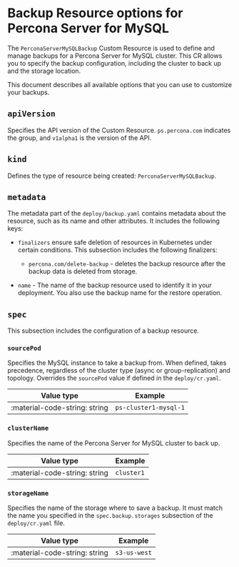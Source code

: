 # Backup Resource options for Percona Server for MySQL

The `PerconaServerMySQLBackup` Custom Resource is used to define and manage backups for a Percona Server for MySQL cluster. This CR allows you to specify the backup configuration, including the cluster to back up and the storage location.

This document describes all available options that you can use to customize your backups.

## `apiVersion`

Specifies the API version of the Custom Resource.
`ps.percona.com` indicates the group, and `v1alpha1` is the version of the API.

## `kind`

Defines the type of resource being created: `PerconaServerMySQLBackup`.

## `metadata`

The metadata part of the `deploy/backup.yaml` contains metadata about the resource, such as its name and other attributes. It includes the following keys:

* `finalizers` ensure safe deletion of resources in Kubernetes under certain conditions. This subsection includes the following finalizers:
  
    * `percona.com/delete-backup` - deletes the backup resource after the backup data is deleted from storage. 

* `name` - The name of the backup resource used to identify it in your deployment. You also use the backup name for the restore operation.

## `spec`

This subsection includes the configuration of a backup resource.

### `sourcePod`

Specifies the MySQL instance to take a backup from. When defined, takes precedence, regardless of the cluster type (async or group-replication) and topology. Overrides the `sourcePod` value if defined in the `deploy/cr.yaml`.

| Value type  | Example    |
| ----------- | ---------- |
| :material-code-string: string     | `ps-cluster1-mysql-1` |

### `clusterName`

Specifies the name of the Percona Server for MySQL cluster to back up. 

| Value type  | Example    |
| ----------- | ---------- |
| :material-code-string: string     | `cluster1` |

### `storageName`

Specifies the name of the storage where to save a backup. It must match the name you specified in the `spec.backup.storages` subsection of the `deploy/cr.yaml` file.

| Value type  | Example    |
| ----------- | ---------- |
| :material-code-string: string     | `s3-us-west` |

